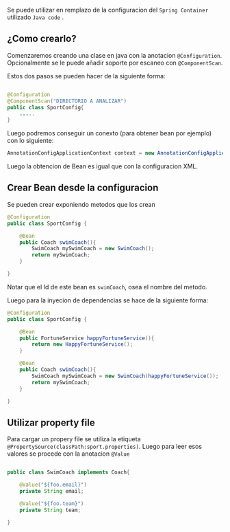 Se puede utilizar en remplazo de la configuracion del `Spring Container` utilizado `Java code` . 

## ¿Como crearlo?
Comenzaremos creando una clase en java con la anotacion `@Configuration`. Opcionalmente se le puede añadir soporte por escaneo con `@ComponentScan`. 

Estos dos pasos se pueden hacer de la siguiente forma: 

```java

@Configuration
@ComponentScan("DIRECTORIO A ANALIZAR")
public class SportConfig{
	.....
}

```

Luego podremos conseguir un conexto (para obtener bean por ejemplo) con lo siguiente: 

```java
AnnotationConfigApplicationContext context = new AnnotationConfigApplicationContext(SportConfig.class);
```

Luego la obtencion de Bean es igual que con la configuracion XML. 

## Crear Bean desde la configuracion
Se pueden crear exponiendo metodos que los crean 
```java
@Configuration
public class SportConfig {

	@Bean
	public Coach swimCoach(){
		SwimCoach mySwimCoach = new SwimCoach();
		return mySwimCoach;
	}

}

```

Notar que el Id de este bean es `swimCoach`, osea el nombre del metodo. 

Luego para la inyecion de dependencias se hace de la siguiente forma: 

```java
@Configuration
public class SportConfig {

	@Bean
	public FortuneService happyFortuneService(){
		return new HappyFortuneService();
	}

	@Bean
	public Coach swimCoach(){
		SwimCoach mySwimCoach = new SwimCoach(happyFortuneService());
		return mySwimCoach;
	}

}

```

## Utilizar property file

Para cargar un propery file se utiliza la etiqueta `@PropertySource(classPath:sport.properties)`. Luego para leer esos valores se procede con la anotacion `@Value`

```java

public class SwimCoach implements Coach{

	@Value("${foo.email}")
	private String email;

	@Value("${foo.team}")
	private String team;

}

```